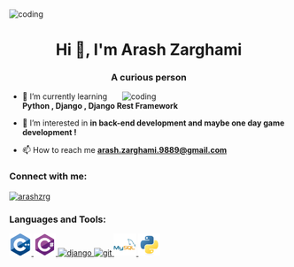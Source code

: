 <img align="center" alt="coding" width="1000" height="200" src="https://media.giphy.com/media/bGgsc5mWoryfgKBx1u/giphy.gif">
<h1 align="center">Hi 👋, I'm Arash Zarghami</h1>
<h3 align="center">A curious person</h3>

<img align="right" alt="coding" width="300" src="https://media.giphy.com/media/v1.Y2lkPTc5MGI3NjExb2dpeGVvMnptOXhmOGV4NXoxeDM2cWJ4MjFwYnp1YWFmYWxkNDB5OSZlcD12MV9pbnRlcm5hbF9naWZfYnlfaWQmY3Q9Zw/HzPtbOKyBoBFsK4hyc/giphy.gif">

- 🌱 I’m currently learning **Python , Django , Django Rest Framework**

- 👀 I’m interested in **in back-end development and maybe one day game development !**

- 📫 How to reach me **arash.zarghami.9889@gmail.com**

<h3 align="left">Connect with me:</h3>
<p align="left">
<a href="https://instagram.com/arashzrg" target="blank"><img align="center" src="https://raw.githubusercontent.com/rahuldkjain/github-profile-readme-generator/master/src/images/icons/Social/instagram.svg" alt="arashzrg" height="30" width="40" /></a>
</p>

<h3 align="left">Languages and Tools:</h3>
<p align="left"> <a href="https://www.w3schools.com/cpp/" target="_blank" rel="noreferrer"> <img src="https://raw.githubusercontent.com/devicons/devicon/master/icons/cplusplus/cplusplus-original.svg" alt="cplusplus" width="40" height="40"/> </a> <a href="https://www.w3schools.com/cs/" target="_blank" rel="noreferrer"> <img src="https://raw.githubusercontent.com/devicons/devicon/master/icons/csharp/csharp-original.svg" alt="csharp" width="40" height="40"/> </a> <a href="https://www.djangoproject.com/" target="_blank" rel="noreferrer"> <img src="https://cdn.worldvectorlogo.com/logos/django.svg" alt="django" width="40" height="40"/> </a> <a href="https://git-scm.com/" target="_blank" rel="noreferrer"> <img src="https://www.vectorlogo.zone/logos/git-scm/git-scm-icon.svg" alt="git" width="40" height="40"/> </a> <a href="https://www.mysql.com/" target="_blank" rel="noreferrer"> <img src="https://raw.githubusercontent.com/devicons/devicon/master/icons/mysql/mysql-original-wordmark.svg" alt="mysql" width="40" height="40"/> </a> <a href="https://www.python.org" target="_blank" rel="noreferrer"> <img src="https://raw.githubusercontent.com/devicons/devicon/master/icons/python/python-original.svg" alt="python" width="40" height="40"/> </a> </p>
